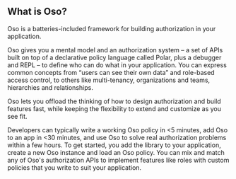 ---
---

## What is Oso?

Oso is a batteries-included framework for building authorization in your application. 

Oso gives you a mental model and an authorization system – a set of APIs built on top of a declarative policy language called Polar, plus a debugger and REPL – to define who can do what in your application. You can express common concepts from “users can see their own data” and role-based access control, to others like multi-tenancy, organizations and teams, hierarchies and relationships.

Oso lets you offload the thinking of how to design authorization and build features fast, while keeping the flexibility to extend and customize as you see fit.

Developers can typically write a working Oso policy in <5 minutes, add Oso to an app in <30 minutes, and use Oso to solve real authorization problems within a few hours. To get started, you add the library to your application, create a new Oso instance and load an Oso policy. You can mix and match any of Oso's authorization APIs to implement features like roles with custom policies that you write to suit your application.
